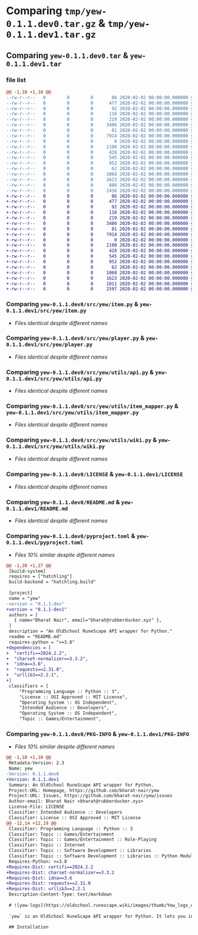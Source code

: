 # Comparing `tmp/yew-0.1.1.dev0.tar.gz` & `tmp/yew-0.1.1.dev1.tar.gz`

## Comparing `yew-0.1.1.dev0.tar` & `yew-0.1.1.dev1.tar`

### file list

```diff
@@ -1,18 +1,18 @@
--rw-r--r--   0        0        0       86 2020-02-02 00:00:00.000000 yew-0.1.1.dev0/requirements.txt
--rw-r--r--   0        0        0      477 2020-02-02 00:00:00.000000 yew-0.1.1.dev0/setup.py
--rw-r--r--   0        0        0       92 2020-02-02 00:00:00.000000 yew-0.1.1.dev0/test.py
--rw-r--r--   0        0        0      116 2020-02-02 00:00:00.000000 yew-0.1.1.dev0/src/yew/__init__.py
--rw-r--r--   0        0        0      219 2020-02-02 00:00:00.000000 yew-0.1.1.dev0/src/yew/base.py
--rw-r--r--   0        0        0     3486 2020-02-02 00:00:00.000000 yew-0.1.1.dev0/src/yew/item.py
--rw-r--r--   0        0        0       81 2020-02-02 00:00:00.000000 yew-0.1.1.dev0/src/yew/npc.py
--rw-r--r--   0        0        0     7914 2020-02-02 00:00:00.000000 yew-0.1.1.dev0/src/yew/player.py
--rw-r--r--   0        0        0        0 2020-02-02 00:00:00.000000 yew-0.1.1.dev0/src/yew/utils/__init__.py
--rw-r--r--   0        0        0     2100 2020-02-02 00:00:00.000000 yew-0.1.1.dev0/src/yew/utils/api.py
--rw-r--r--   0        0        0      428 2020-02-02 00:00:00.000000 yew-0.1.1.dev0/src/yew/utils/format.py
--rw-r--r--   0        0        0      545 2020-02-02 00:00:00.000000 yew-0.1.1.dev0/src/yew/utils/item_mapper.py
--rw-r--r--   0        0        0      952 2020-02-02 00:00:00.000000 yew-0.1.1.dev0/src/yew/utils/wiki.py
--rw-r--r--   0        0        0       62 2020-02-02 00:00:00.000000 yew-0.1.1.dev0/.gitignore
--rw-r--r--   0        0        0     1068 2020-02-02 00:00:00.000000 yew-0.1.1.dev0/LICENSE
--rw-r--r--   0        0        0     1623 2020-02-02 00:00:00.000000 yew-0.1.1.dev0/README.md
--rw-r--r--   0        0        0      880 2020-02-02 00:00:00.000000 yew-0.1.1.dev0/pyproject.toml
--rw-r--r--   0        0        0     2436 2020-02-02 00:00:00.000000 yew-0.1.1.dev0/PKG-INFO
+-rw-r--r--   0        0        0       86 2020-02-02 00:00:00.000000 yew-0.1.1.dev1/requirements.txt
+-rw-r--r--   0        0        0      477 2020-02-02 00:00:00.000000 yew-0.1.1.dev1/setup.py
+-rw-r--r--   0        0        0       92 2020-02-02 00:00:00.000000 yew-0.1.1.dev1/test.py
+-rw-r--r--   0        0        0      116 2020-02-02 00:00:00.000000 yew-0.1.1.dev1/src/yew/__init__.py
+-rw-r--r--   0        0        0      219 2020-02-02 00:00:00.000000 yew-0.1.1.dev1/src/yew/base.py
+-rw-r--r--   0        0        0     3486 2020-02-02 00:00:00.000000 yew-0.1.1.dev1/src/yew/item.py
+-rw-r--r--   0        0        0       81 2020-02-02 00:00:00.000000 yew-0.1.1.dev1/src/yew/npc.py
+-rw-r--r--   0        0        0     7914 2020-02-02 00:00:00.000000 yew-0.1.1.dev1/src/yew/player.py
+-rw-r--r--   0        0        0        0 2020-02-02 00:00:00.000000 yew-0.1.1.dev1/src/yew/utils/__init__.py
+-rw-r--r--   0        0        0     2100 2020-02-02 00:00:00.000000 yew-0.1.1.dev1/src/yew/utils/api.py
+-rw-r--r--   0        0        0      428 2020-02-02 00:00:00.000000 yew-0.1.1.dev1/src/yew/utils/format.py
+-rw-r--r--   0        0        0      545 2020-02-02 00:00:00.000000 yew-0.1.1.dev1/src/yew/utils/item_mapper.py
+-rw-r--r--   0        0        0      952 2020-02-02 00:00:00.000000 yew-0.1.1.dev1/src/yew/utils/wiki.py
+-rw-r--r--   0        0        0       62 2020-02-02 00:00:00.000000 yew-0.1.1.dev1/.gitignore
+-rw-r--r--   0        0        0     1068 2020-02-02 00:00:00.000000 yew-0.1.1.dev1/LICENSE
+-rw-r--r--   0        0        0     1623 2020-02-02 00:00:00.000000 yew-0.1.1.dev1/README.md
+-rw-r--r--   0        0        0     1011 2020-02-02 00:00:00.000000 yew-0.1.1.dev1/pyproject.toml
+-rw-r--r--   0        0        0     2597 2020-02-02 00:00:00.000000 yew-0.1.1.dev1/PKG-INFO
```

### Comparing `yew-0.1.1.dev0/src/yew/item.py` & `yew-0.1.1.dev1/src/yew/item.py`

 * *Files identical despite different names*

### Comparing `yew-0.1.1.dev0/src/yew/player.py` & `yew-0.1.1.dev1/src/yew/player.py`

 * *Files identical despite different names*

### Comparing `yew-0.1.1.dev0/src/yew/utils/api.py` & `yew-0.1.1.dev1/src/yew/utils/api.py`

 * *Files identical despite different names*

### Comparing `yew-0.1.1.dev0/src/yew/utils/item_mapper.py` & `yew-0.1.1.dev1/src/yew/utils/item_mapper.py`

 * *Files identical despite different names*

### Comparing `yew-0.1.1.dev0/src/yew/utils/wiki.py` & `yew-0.1.1.dev1/src/yew/utils/wiki.py`

 * *Files identical despite different names*

### Comparing `yew-0.1.1.dev0/LICENSE` & `yew-0.1.1.dev1/LICENSE`

 * *Files identical despite different names*

### Comparing `yew-0.1.1.dev0/README.md` & `yew-0.1.1.dev1/README.md`

 * *Files identical despite different names*

### Comparing `yew-0.1.1.dev0/pyproject.toml` & `yew-0.1.1.dev1/pyproject.toml`

 * *Files 10% similar despite different names*

```diff
@@ -1,20 +1,27 @@
 [build-system]
 requires = ["hatchling"]
 build-backend = "hatchling.build"
 
 [project]
 name = "yew"
-version = "0.1.1-dev"
+version = "0.1.1-dev1"
 authors = [
   { name="Bharat Nair", email="bharat@rubberducker.xyz" },
 ]
 description = "An OldSchool RuneScape API wrapper for Python."
 readme = "README.md"
 requires-python = ">=3.8"
+dependencies = [
+  "certifi==2024.2.2",
+  "charset-normalizer==3.3.2",
+  "idna==3.6",
+  "requests==2.31.0",
+  "urllib3==2.2.1",
+]
 classifiers = [
     "Programming Language :: Python :: 3",
     "License :: OSI Approved :: MIT License",
     "Operating System :: OS Independent",
     "Intended Audience :: Developers",
     "Operating System :: OS Independent",
     "Topic :: Games/Entertainment",
```

### Comparing `yew-0.1.1.dev0/PKG-INFO` & `yew-0.1.1.dev1/PKG-INFO`

 * *Files 10% similar despite different names*

```diff
@@ -1,10 +1,10 @@
 Metadata-Version: 2.3
 Name: yew
-Version: 0.1.1.dev0
+Version: 0.1.1.dev1
 Summary: An OldSchool RuneScape API wrapper for Python.
 Project-URL: Homepage, https://github.com/bharat-nair/yew
 Project-URL: Issues, https://github.com/bharat-nair/yew/issues
 Author-email: Bharat Nair <bharat@rubberducker.xyz>
 License-File: LICENSE
 Classifier: Intended Audience :: Developers
 Classifier: License :: OSI Approved :: MIT License
@@ -12,14 +12,19 @@
 Classifier: Programming Language :: Python :: 3
 Classifier: Topic :: Games/Entertainment
 Classifier: Topic :: Games/Entertainment :: Role-Playing
 Classifier: Topic :: Internet
 Classifier: Topic :: Software Development :: Libraries
 Classifier: Topic :: Software Development :: Libraries :: Python Modules
 Requires-Python: >=3.8
+Requires-Dist: certifi==2024.2.2
+Requires-Dist: charset-normalizer==3.3.2
+Requires-Dist: idna==3.6
+Requires-Dist: requests==2.31.0
+Requires-Dist: urllib3==2.2.1
 Description-Content-Type: text/markdown
 
 # ![yew-logs](https://oldschool.runescape.wiki/images/thumb/Yew_logs_detail.png/32px-Yew_logs_detail.png) yew
 
 `yew` is an OldSchool RuneScape API wrapper for Python. It lets you invoke entities of OSRS as Python objects.
 
 ## Installation
```

